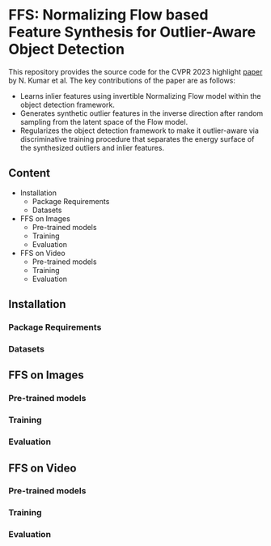 # FFS: Normalizing Flow based Feature Synthesis for Outlier-Aware Object Detection
This repository provides the source code for the CVPR 2023 highlight [paper](https://arxiv.org/abs/2302.07106) by N. Kumar et al. The key contributions of the paper are as follows:
* Learns inlier features using invertible Normalizing Flow model within the object detection framework. 
* Generates synthetic outlier features in the inverse direction after random sampling from the latent space of the Flow model. 
* Regularizes the object detection framework to make it outlier-aware via discriminative training procedure that separates the energy surface of the synthesized outliers and inlier features. 

## Content
* Installation
  * Package Requirements
  * Datasets
* FFS on Images
  * Pre-trained models
  * Training
  * Evaluation
* FFS on Video 
  * Pre-trained models
  * Training
  * Evaluation

## Installation

### Package Requirements
### Datasets

## FFS on Images

### Pre-trained models
### Training
### Evaluation

## FFS on Video

### Pre-trained models
### Training
### Evaluation
